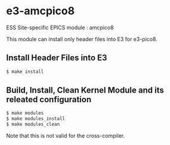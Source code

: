 e3-amcpico8  
======
ESS Site-specific EPICS module : amcpico8

This module can install only header files into E3 for e3-pico8. 


## Install Header Files into E3

```sh
$ make install
```

## Build, Install, Clean Kernel Module and its releated configuration

```sh
$ make modules
$ make modules_install
$ make modules_clean
```
Note that this is not valid for the cross-compiler. 